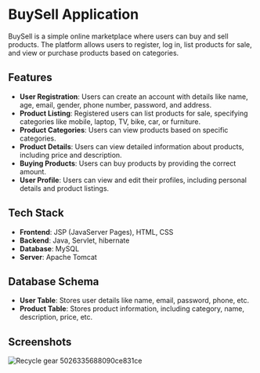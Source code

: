 # BuySell Application

BuySell is a simple online marketplace where users can buy and sell products. The platform allows users to register, log in, list products for sale, and view or purchase products based on categories.

## Features

- **User Registration**: Users can create an account with details like name, age, email, gender, phone number, password, and address.
- **Product Listing**: Registered users can list products for sale, specifying categories like mobile, laptop, TV, bike, car, or furniture.
- **Product Categories**: Users can view products based on specific categories.
- **Product Details**: Users can view detailed information about products, including price and description.
- **Buying Products**: Users can buy products by providing the correct amount.
- **User Profile**: Users can view and edit their profiles, including personal details and product listings.
  
## Tech Stack

- **Frontend**: JSP (JavaServer Pages), HTML, CSS
- **Backend**: Java, Servlet, hibernate
- **Database**: MySQL
- **Server**: Apache Tomcat

## Database Schema
- **User Table**: Stores user details like name, email, password, phone, etc.
- **Product Table**: Stores product information, including category, name, description, price, etc.

## Screenshots
![Recycle gear 5026335688090ce831ce](https://github.com/user-attachments/assets/c4744e67-6779-4c35-a285-26023cf53412)
